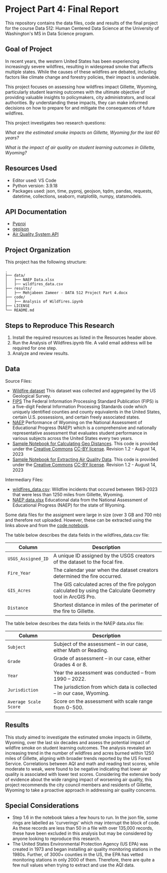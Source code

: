 # Project Part 4: Final Report

This repository contains the data files, code and results of the final project for the course Data 512: Human Centered Data Science at the University of Washington's MS in Data Science program. 

## Goal of Project
In recent years, the western United States has been experiencing increasingly severe wildfires, resulting in widespread smoke that affects multiple states. While the causes of these wildfires are debated, including factors like climate change and forestry policies, their impact is undeniable. 

This project focuses on assessing how wildfires impact Gillette, Wyoming, particularly student learning outcomes with the ultimate objective of providing valuable insights to policymakers, city administrators, and local authorities. By understanding these impacts, they can make informed decisions on how to prepare for and mitigate the consequences of future wildfires.

This project investigates two research questions: 

_What are the estimated smoke impacts on Gillette, Wyoming for the last 60 years?_

_What is the impact of air quality on student learning outcomes in Gillette, Wyoming?_

## Resources Used
- Editor used: VS Code
- Python version: 3.9.18
- Packages used: json, time, pyproj, geojson, tqdm, pandas, requests, datetime, collections, seaborn, 
matplotlib, numpy, statsmodels.

## API Documentation
- [Pyproj](https://pyproj4.github.io/pyproj/stable/index.html)
- [geojson](https://pypi.org/project/geojson/)
- [Air Quality System API](https://aqs.epa.gov/aqsweb/documents/data_api.html)

## Project Organization

This project has the following structure:
```
.
├── data/
│   ├── NAEP Data.xlsx
│   ├── wildfires_data.csv
├── results/
│   ├── Mehjabeen Zameer - DATA 512 Project Part 4.docx
├── code/
│   ├── Analysis of Wildfires.ipynb
├── LICENSE
└── README.md
```

## Steps to Reproduce This Research

1. Install the required resources as listed in the Resources header above. 
2. Run the Analysis of Wildfires.ipynb file. A valid email address will be required for one step. 
3. Analyze and review results. 

## Data 

Source Files:
- [Wildfire dataset](https://www.sciencebase.gov/catalog/item/61aa537dd34eb622f699df81) This dataset was collected and aggregated by the US Geological Survey.  
- [FIPS](https://www.census.gov/library/reference/code-lists/ansi.html) The Federal Information Processing Standard Publication (FIPS) is a five-digit Federal Information Processing Standards code which uniquely identified counties and county equivalents in the United States, certain U.S. possessions, and certain freely associated states.
- [NAEP](https://www.nationsreportcard.gov/profiles/stateprofile/overview/WY?cti=PgTab_OT&chort=1&sub=MAT&sj=WY&fs=Grade&st=MN&year=2022R3&sg=Gender%3A%20Male%20vs.%20Female&sgv=Difference&ts=Single%20Year&tss=2022R3&sfj=NP) Performance of Wyoming on the National Assessment of Educational Progress (NAEP) which is a comprehensive and nationally representative assessment that evaluates student performance in various subjects across the United States every two years.
- [Sample Notebook for Calculating Geo Distances](https://drive.google.com/file/d/1qNI6hji8CvDeBsnLDAhJXvaqf2gcg8UV/view?usp=drive_link). This code is provided under the [Creative Commons](https://creativecommons.org) [CC-BY license](https://creativecommons.org/licenses/by/4.0/). Revision 1.2 - August 14, 2023
- [Sample Notebook for Extracting Air Quality Data](https://drive.google.com/file/d/1bxl9qrb_52RocKNGfbZ5znHVqFDMkUzf/view?usp=drive_link). This code is provided under the [Creative Commons](https://creativecommons.org) [CC-BY license](https://creativecommons.org/licenses/by/4.0/). Revision 1.2 - August 14, 2023

Intermediary Files:

- [wildfires_data.csv](https://github.com/MehjabeenZ/data-512-final-project/blob/main/data/wildfires_data.csv): Wildfire incidents that occured between 1963-2023 that were less than 1250 miles from Gillette, Wyoming.  
- [NAEP data.xlsx](https://github.com/MehjabeenZ/data-512-final-project/blob/main/data/NAEP%20Data.xlsx) Educational data from the National Assessment of Educational Progress (NAEP) for the state of Wyoming. 

Some data files for the assigment were large in size (over 3 GB and 700 mb) and therefore not uploaded. However, these can be extracted using the links above and from the [code notebook](https://github.com/MehjabeenZ/data-512-project/blob/main/code/Analysis%20of%20Wildfires.ipynb). 

The table below describes the data fields in the wildfires_data.csv file:

|Column|Description|
|---|---|
|`USGS_Assigned_ID`|A unique ID assigned by the USGS creators of the dataset to the focal fire.|
|`Fire_Year`|The calendar year when the dataset creators determined the fire occurred.|
|`GIS_Acres`|The GIS calculated acres of the fire polygon calculated by using the Calculate Geometry tool in ArcGIS Pro.|
|`Distance`|Shortest distance in miles of the perimeter of the fire to Gillette.|

The table below describes the data fields in the NAEP data.xlsx file:

|Column|Description|
|---|---|
|`Subject`|Subject of the assessment – in our case, either Math or Reading.|
|`Grade`|Grade of assessment – in our case, either Grades 4 or 8.|
|`Year`|Year the assessment was conducted – from 1990 – 2022.|
|`Jurisdiction`|The jurisdiction from which data is collected – in our case, Wyoming.|
|`Average Scale Score`|Score on the assessment with scale range from 0-500. |

## Results
This study aimed to investigate the estimated smoke impacts in Gillette, Wyoming, over the last six decades and assess the potential impact of wildfire smoke on student learning outcomes. The analysis revealed an increasing trend in the number of wildfires and acres burned within 1250 miles of Gillette, aligning with broader trends reported by the US Forest Service. Correlations between AQI and math and reading test scores, while moderate to weak, were found to be negative indicating that lower air quality is associated with lower test scores. Considering the extensive body of evidence about the wide ranging impact of worsening air quality, this project recommends the city council members and residents of Gillette, Wyoming to take a proactive approach in addressing air quality concerns. 

## Special Considerations
- Step 1.6 in the notebook takes a few hours to run. In the json file, some rings are labelled as 'curverings' which may interrupt the block of code. As these records are less than 50 in a file with over 135,000 records, these have been excluded in this analysis but may be considered by anyone looking to reproduce this research. 
- The United States Environmental Protection Agency (US EPA) was created in 1973 and began installing air quality monitoring stations in the 1980s. Further, of 3000+ counties in the US, the EPA has vetted monitoring stations in only 2000 of them. Therefore, there are quite a few null values when trying to extract and use the AQI data.



